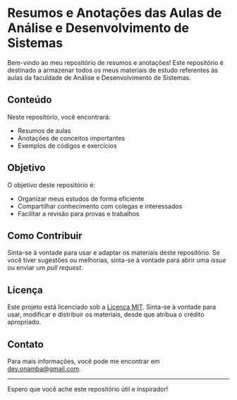 # Resumos e Anotações das Aulas de Análise e Desenvolvimento de Sistemas

Bem-vindo ao meu repositório de resumos e anotações! Este repositório é destinado a armazenar todos os meus materiais de estudo referentes às aulas da faculdade de Análise e Desenvolvimento de Sistemas.

## Conteúdo

Neste repositório, você encontrará:

- Resumos de aulas
- Anotações de conceitos importantes
- Exemplos de códigos e exercícios

## Objetivo

O objetivo deste repositório é:

- Organizar meus estudos de forma eficiente
- Compartilhar conhecimento com colegas e interessados
- Facilitar a revisão para provas e trabalhos

## Como Contribuir

Sinta-se à vontade para usar e adaptar os materiais deste repositório. Se você tiver sugestões ou melhorias, sinta-se à vontade para abrir uma *issue* ou enviar um *pull request*.

## Licença

Este projeto está licenciado sob a [Licença MIT](https://github.com/OrlandoNamba/estudos-faculdade/blob/main/LICENSE). Sinta-se à vontade para usar, modificar e distribuir os materiais, desde que atribua o crédito apropriado.

## Contato

Para mais informações, você pode me encontrar em [dev.onamba@gmail.com](mailto:dev.onamba@gmail.com).

---

Espero que você ache este repositório útil e inspirador!
